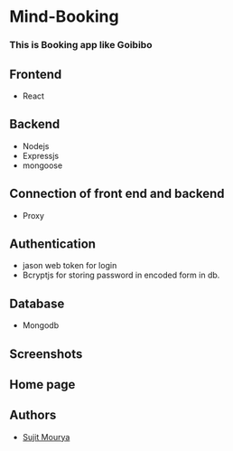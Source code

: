 # Mind-Booking

### This is Booking app like Goibibo


## Frontend

- React

## Backend

- Nodejs
- Expressjs
- mongoose

## Connection of front end and backend

- Proxy


## Authentication
 - jason web token for login
 - Bcryptjs for storing password in encoded form in db.
 
## Database

- Mongodb


## Screenshots
## Home page
 


## Authors

- [Sujit Mourya](https://github.com/mouryasujit)
